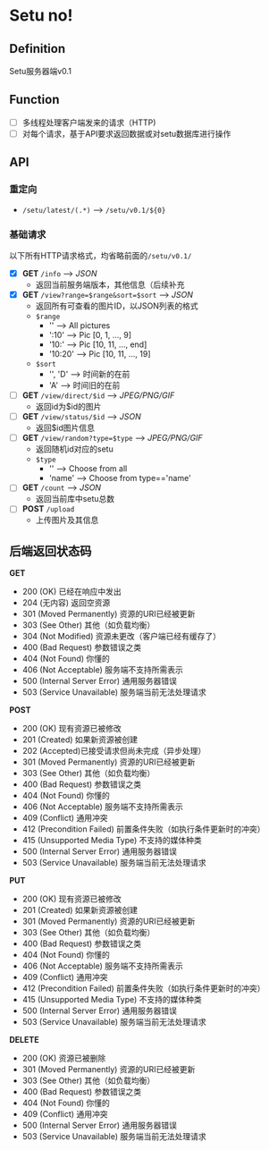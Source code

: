 # Setu no!

## Definition

Setu服务器端v0.1

## Function

- [ ] 多线程处理客户端发来的请求（HTTP)
- [ ] 对每个请求，基于API要求返回数据或对setu数据库进行操作

## API

### 重定向

- `/setu/latest/(.*)` --> `/setu/v0.1/${0}`

### 基础请求

以下所有HTTP请求格式，均省略前面的`/setu/v0.1/`

- [x] **GET** `/info` --> *JSON*
  - 返回当前服务端版本，其他信息（后续补充
- [x] **GET** `/view?range=$range&sort=$sort` --> *JSON*
  - 返回所有可查看的图片ID，以JSON列表的格式
  - `$range` 
    - '' --> All pictures
    - ':10' --> Pic [0, 1, ..., 9]
    - '10:' --> Pic [10, 11, ..., end]
    - '10:20' --> Pic [10, 11, ..., 19]
  - `$sort`
    - '', 'D' --> 时间新的在前
    - 'A' --> 时间旧的在前
- [ ] **GET** `/view/direct/$id` --> *JPEG/PNG/GIF*
  - 返回id为$id的图片
- [ ] **GET** `/view/status/$id` --> *JSON*
  - 返回$id图片信息
- [ ] **GET** `/view/random?type=$type` --> *JPEG/PNG/GIF*
  - 返回随机id对应的setu
  - `$type`
    - '' --> Choose from all
    - 'name' --> Choose from type=='name'
- [ ] **GET** `/count` --> *JSON*
  - 返回当前库中setu总数
- [ ] **POST** `/upload`
  - 上传图片及其信息

## 后端返回状态码

**GET** 

- 200 (OK) 已经在响应中发出
- 204 (无内容) 返回空资源
- 301 (Moved Permanently) 资源的URI已经被更新
- 303 (See Other) 其他（如负载均衡）
- 304 (Not Modified) 资源未更改（客户端已经有缓存了）
- 400 (Bad Request) 参数错误之类
- 404 (Not Found) 你懂的
- 406 (Not Acceptable) 服务端不支持所需表示
- 500 (Internal Server Error) 通用服务器错误
- 503 (Service Unavailable) 服务端当前无法处理请求

**POST**

- 200 (OK) 现有资源已被修改
- 201 (Created) 如果新资源被创建
- 202 (Accepted)已接受请求但尚未完成（异步处理）
- 301 (Moved Permanently) 资源的URI已经被更新
- 303 (See Other) 其他（如负载均衡）
- 400 (Bad Request) 参数错误之类
- 404 (Not Found) 你懂的
- 406 (Not Acceptable) 服务端不支持所需表示
- 409 (Conflict) 通用冲突
- 412 (Precondition Failed) 前置条件失败（如执行条件更新时的冲突）
- 415 (Unsupported Media Type) 不支持的媒体种类
- 500 (Internal Server Error) 通用服务器错误
- 503 (Service Unavailable) 服务端当前无法处理请求

**PUT**

- 200 (OK) 现有资源已被修改
- 201 (Created) 如果新资源被创建
- 301 (Moved Permanently) 资源的URI已经被更新
- 303 (See Other) 其他（如负载均衡）
- 400 (Bad Request) 参数错误之类
- 404 (Not Found) 你懂的
- 406 (Not Acceptable) 服务端不支持所需表示
- 409 (Conflict) 通用冲突
- 412 (Precondition Failed) 前置条件失败（如执行条件更新时的冲突）
- 415 (Unsupported Media Type) 不支持的媒体种类
- 500 (Internal Server Error) 通用服务器错误
- 503 (Service Unavailable) 服务端当前无法处理请求

**DELETE**

- 200 (OK) 资源已被删除
- 301 (Moved Permanently) 资源的URI已经被更新
- 303 (See Other) 其他（如负载均衡）
- 400 (Bad Request) 参数错误之类
- 404 (Not Found) 你懂的
- 409 (Conflict) 通用冲突
- 500 (Internal Server Error) 通用服务器错误
- 503 (Service Unavailable) 服务端当前无法处理请求
